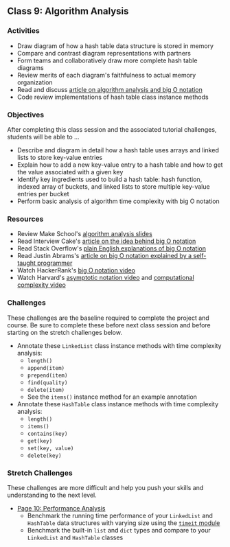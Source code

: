 ## Class 9: Algorithm Analysis

### Activities
- Draw diagram of how a hash table data structure is stored in memory
- Compare and contrast diagram representations with partners
- Form teams and collaboratively draw more complete hash table diagrams
- Review merits of each diagram's faithfulness to actual memory organization
- Read and discuss [article on algorithm analysis and big O notation][IC big O]
- Code review implementations of hash table class instance methods

### Objectives
After completing this class session and the associated tutorial challenges, students will be able to ...
- Describe and diagram in detail how a hash table uses arrays and linked lists to store key-value entries
- Explain how to add a new key-value entry to a hash table and how to get the value associated with a given key
- Identify key ingredients used to build a hash table: hash function, indexed array of buckets, and linked lists to store multiple key-value entries per bucket
- Perform basic analysis of algorithm time complexity with big O notation

### Resources
- Review Make School's [algorithm analysis slides]
- Read Interview Cake's [article on the idea behind big O notation][IC big O]
- Read Stack Overflow's [plain English explanations of big O notation][SO big O]
- Read Justin Abrams's [article on big O notation explained by a self-taught programmer][JA big O]
- Watch HackerRank's [big O notation video]
- Watch Harvard's [asymptotic notation video] and [computational complexity video]

### Challenges
These challenges are the baseline required to complete the project and course.
Be sure to complete these before next class session and before starting on the stretch challenges below.
- Annotate these `LinkedList` class instance methods with time complexity analysis:
    - `length()`
    - `append(item)`
    - `prepend(item)`
    - `find(quality)`
    - `delete(item)`
    - See the `items()` instance method for an example annotation
- Annotate these `HashTable` class instance methods with time complexity analysis:
    - `length()`
    - `items()`
    - `contains(key)`
    - `get(key)`
    - `set(key, value)`
    - `delete(key)`

### Stretch Challenges
These challenges are more difficult and help you push your skills and understanding to the next level.
- [Page 10: Performance Analysis]
    - Benchmark the running time performance of your `LinkedList` and `HashTable` data structures with varying size using the [`timeit` module]
    - Benchmark the built-in `list` and `dict` types and compare to your `LinkedList` and `HashTable` classes


[algorithm analysis slides]: slides/AlgorithmAnalysis.pdf
[big O notation video]: https://www.youtube.com/watch?v=v4cd1O4zkGw
[asymptotic notation video]: https://www.youtube.com/watch?v=iOq5kSKqeR4
[computational complexity video]: https://www.youtube.com/watch?v=IM9sHGlYV5A
[IC big O]: https://www.interviewcake.com/article/python/big-o-notation-time-and-space-complexity
[SO big O]: https://stackoverflow.com/questions/487258/what-is-a-plain-english-explanation-of-big-o-notation
[JA big O]: https://justin.abrah.ms/computer-science/big-o-notation-explained.html

[`time` module]: https://docs.python.org/3/library/time.html
[`timeit` module]: https://docs.python.org/3/library/timeit.html

[Page 10: Performance Analysis]: https://www.makeschool.com/academy/tutorial/tweet-generator-data-structures-probability-with-python/performance-analysis

[linked list source code]: source/linkedlist.py
[hash table source code]: source/hashtable.py

